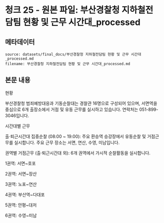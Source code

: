 # 청크 25 - 원본 파일: 부산경찰청 지하철전담팀 현황 및 근무 시간대_processed

## 메타데이터

```
source: datasets/final_docs/부산경찰청 지하철전담팀 현황 및 근무 시간대_processed.md
filename: 부산경찰청 지하철전담팀 현황 및 근무 시간대_processed.md
```

## 본문 내용

현황

부산경찰청 범죄예방대응과 기동순찰대는 경찰관 16명으로 구성되어 있으며, 서면역을 중심으로 6개 출장소에서 거점 및 유동 근무를 실시하고 있습니다. 연락처는 051-899-3046입니다.

시간대별 근무

출·퇴근시간대 집중순찰 (08:00 ~ 19:00): 주요 환승역 승강장에서 유동순찰 및 거점근무를 실시합니다. 주요 근무 장소는 서면, 연산, 수영, 미남입니다.

권역별 거점근무 (출·퇴근시간대 외): 6개 권역에서 가시적 순찰활동을 실시합니다.

1권역: 서면~호포

2권역: 서면~장산

3권역: 노포~연산

4권역: 부산역~다대포

5권역: 안평~대저

6권역: 수영~미남